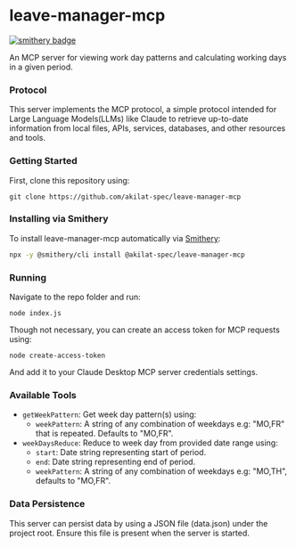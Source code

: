 # leave-manager-mcp

[![smithery badge](https://smithery.ai/badge/@akilat-spec/leave-manager-mcp)](https://smithery.ai/server/@akilat-spec/leave-manager-mcp)

An MCP server for viewing work day patterns and calculating working days in a given period.

### Protocol

This server implements the MCP protocol, a simple protocol intended for Large Language Models(LLMs) like Claude to retrieve up-to-date information from local files, APIs, services, databases, and other resources and tools.

### Getting Started

First, clone this repository using:
```
git clone https://github.com/akilat-spec/leave-manager-mcp
```

### Installing via Smithery

To install leave-manager-mcp automatically via [Smithery](https://smithery.ai/server/@akilat-spec/leave-manager-mcp):

```bash
npx -y @smithery/cli install @akilat-spec/leave-manager-mcp
```

### Running

Navigate to the repo folder and run:
```
node index.js
```
Though not necessary, you can create an access token for MCP requests using:
```
node create-access-token
```
And add it to your Claude Desktop MCP server credentials settings.

### Available Tools

- `getWeekPattern`: Get week day pattern(s) using:
	- `weekPattern`: A string of any combination of weekdays e.g: "MO,FR" that is repeated. Defaults to "MO,FR".
- `weekDaysReduce`: Reduce to week day from provided date range using:
	- `start`: Date string representing start of period.
	- `end`: Date string representing end of period.
	- `weekPattern`: A string of any combination of weekdays e.g: "MO,TH", defaults to "MO,FR".

### Data Persistence

This server can persist data by using a JSON file (data.json) under the project root. Ensure this file is present when the server is started.
